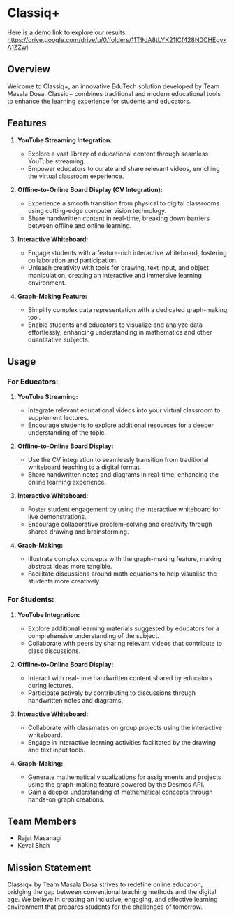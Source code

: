 # Classiq+

Here is a demo link to explore our results:
https://drive.google.com/drive/u/0/folders/11T9dA8tLYK21ICf428N0CHEgykA1ZZwj

## Overview

Welcome to Classiq+, an innovative EduTech solution developed by Team Masala Dosa. Classiq+ combines traditional and modern educational tools to enhance the learning experience for students and educators.

## Features

1. **YouTube Streaming Integration:**
   - Explore a vast library of educational content through seamless YouTube streaming.
   - Empower educators to curate and share relevant videos, enriching the virtual classroom experience.

2. **Offline-to-Online Board Display (CV Integration):**
   - Experience a smooth transition from physical to digital classrooms using cutting-edge computer vision technology.
   - Share handwritten content in real-time, breaking down barriers between offline and online learning.

3. **Interactive Whiteboard:**
   - Engage students with a feature-rich interactive whiteboard, fostering collaboration and participation.
   - Unleash creativity with tools for drawing, text input, and object manipulation, creating an interactive and immersive learning environment.

4. **Graph-Making Feature:**
   - Simplify complex data representation with a dedicated graph-making tool.
   - Enable students and educators to visualize and analyze data effortlessly, enhancing understanding in mathematics and other quantitative subjects.

## Usage

### For Educators:

1. **YouTube Streaming:**
   - Integrate relevant educational videos into your virtual classroom to supplement lectures.
   - Encourage students to explore additional resources for a deeper understanding of the topic.

2. **Offline-to-Online Board Display:**
   - Use the CV integration to seamlessly transition from traditional whiteboard teaching to a digital format.
   - Share handwritten notes and diagrams in real-time, enhancing the online learning experience.

3. **Interactive Whiteboard:**
   - Foster student engagement by using the interactive whiteboard for live demonstrations.
   - Encourage collaborative problem-solving and creativity through shared drawing and brainstorming.

4. **Graph-Making:**
   - Illustrate complex concepts with the graph-making feature, making abstract ideas more tangible.
   - Facilitate discussions around math equations to help visualise the students more creatively.

### For Students:

1. **YouTube Integration:**
   - Explore additional learning materials suggested by educators for a comprehensive understanding of the subject.
   - Collaborate with peers by sharing relevant videos that contribute to class discussions.

2. **Offline-to-Online Board Display:**
   - Interact with real-time handwritten content shared by educators during lectures.
   - Participate actively by contributing to discussions through handwritten notes and diagrams.

3. **Interactive Whiteboard:**
   - Collaborate with classmates on group projects using the interactive whiteboard.
   - Engage in interactive learning activities facilitated by the drawing and text input tools.

4. **Graph-Making:**
   - Generate mathematical visualizations for assignments and projects using the graph-making feature powered by the Desmos API.
   - Gain a deeper understanding of mathematical concepts through hands-on graph creations.

## Team Members


- Rajat Masanagi
- Keval Shah


## Mission Statement

Classiq+ by Team Masala Dosa strives to redefine online education, bridging the gap between conventional teaching methods and the digital age. We believe in creating an inclusive, engaging, and effective learning environment that prepares students for the challenges of tomorrow.
